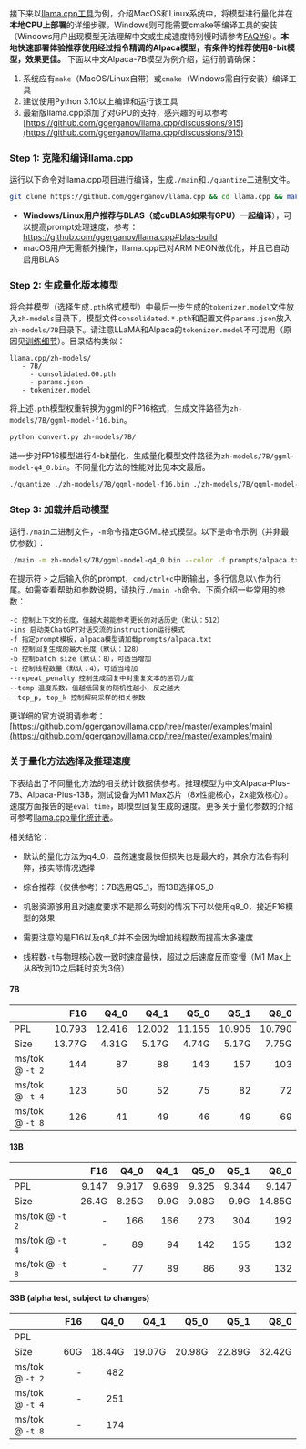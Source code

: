 接下来以[llama.cpp工具](https://github.com/ggerganov/llama.cpp)为例，介绍MacOS和Linux系统中，将模型进行量化并在**本地CPU上部署**的详细步骤。Windows则可能需要cmake等编译工具的安装（Windows用户出现模型无法理解中文或生成速度特别慢时请参考[FAQ#6](https://github.com/ymcui/Chinese-LLaMA-Alpaca/wiki/常见问题#问题6windows下模型无法理解中文生成速度很慢等问题)）。**本地快速部署体验推荐使用经过指令精调的Alpaca模型，有条件的推荐使用8-bit模型，效果更佳。** 下面以中文Alpaca-7B模型为例介绍，运行前请确保：

1. 系统应有`make`（MacOS/Linux自带）或`cmake`（Windows需自行安装）编译工具
4. 建议使用Python 3.10以上编译和运行该工具
5. 最新版llama.cpp添加了对GPU的支持，感兴趣的可以参考[https://github.com/ggerganov/llama.cpp/discussions/915](https://github.com/ggerganov/llama.cpp/discussions/915)


### Step 1: 克隆和编译llama.cpp

运行以下命令对llama.cpp项目进行编译，生成`./main`和`./quantize`二进制文件。

```bash
git clone https://github.com/ggerganov/llama.cpp && cd llama.cpp && make
```

- **Windows/Linux用户推荐与BLAS（或cuBLAS如果有GPU）一起编译**），可以提高prompt处理速度，参考：https://github.com/ggerganov/llama.cpp#blas-build
- macOS用户无需额外操作，llama.cpp已对ARM NEON做优化，并且已自动启用BLAS

###  Step 2: 生成量化版本模型

将合并模型（选择生成`.pth`格式模型）中最后一步生成的`tokenizer.model`文件放入`zh-models`目录下，模型文件`consolidated.*.pth`和配置文件`params.json`放入`zh-models/7B`目录下。请注意LLaMA和Alpaca的`tokenizer.model`不可混用（原因见[训练细节](https://github.com/ymcui/Chinese-LLaMA-Alpaca/wiki/训练细节)）。目录结构类似：

```
llama.cpp/zh-models/
   - 7B/
     - consolidated.00.pth
     - params.json
   - tokenizer.model
```

将上述`.pth`模型权重转换为ggml的FP16格式，生成文件路径为`zh-models/7B/ggml-model-f16.bin`。

```bash
python convert.py zh-models/7B/
```

进一步对FP16模型进行4-bit量化，生成量化模型文件路径为`zh-models/7B/ggml-model-q4_0.bin`。不同量化方法的性能对比见本文最后。

```bash
./quantize ./zh-models/7B/ggml-model-f16.bin ./zh-models/7B/ggml-model-q4_0.bin q4_0
```

### Step 3: 加载并启动模型

运行`./main`二进制文件，`-m`命令指定GGML格式模型。以下是命令示例（并非最优参数）：

```bash
./main -m zh-models/7B/ggml-model-q4_0.bin --color -f prompts/alpaca.txt -ins -c 2048 --temp 0.2 -n 256 --repeat_penalty 1.1
```
在提示符 `>` 之后输入你的prompt，`cmd/ctrl+c`中断输出，多行信息以`\`作为行尾。如需查看帮助和参数说明，请执行`./main -h`命令。下面介绍一些常用的参数：

```
-c 控制上下文的长度，值越大越能参考更长的对话历史（默认：512）
-ins 启动类ChatGPT对话交流的instruction运行模式
-f 指定prompt模板，alpaca模型请加载prompts/alpaca.txt
-n 控制回复生成的最大长度（默认：128）
-b 控制batch size（默认：8），可适当增加
-t 控制线程数量（默认：4），可适当增加
--repeat_penalty 控制生成回复中对重复文本的惩罚力度
--temp 温度系数，值越低回复的随机性越小，反之越大
--top_p, top_k 控制解码采样的相关参数
```

更详细的官方说明请参考：[https://github.com/ggerganov/llama.cpp/tree/master/examples/main](https://github.com/ggerganov/llama.cpp/tree/master/examples/main)


### 关于量化方法选择及推理速度

下表给出了不同量化方法的相关统计数据供参考。推理模型为中文Alpaca-Plus-7B、Alpaca-Plus-13B，测试设备为M1 Max芯片（8x性能核心，2x能效核心）。速度方面报告的是`eval time`，即模型回复生成的速度。更多关于量化参数的介绍可参考[llama.cpp量化统计表](https://github.com/ggerganov/llama.cpp#quantization)。

相关结论：

- 默认的量化方法为q4_0，虽然速度最快但损失也是最大的，其余方法各有利弊，按实际情况选择
- 综合推荐（仅供参考）：7B选用Q5_1，而13B选择Q5_0
- 机器资源够用且对速度要求不是那么苛刻的情况下可以使用q8_0，接近F16模型的效果
- 需要注意的是F16以及q8_0并不会因为增加线程数而提高太多速度

- 线程数`-t`与物理核心数一致时速度最快，超过之后速度反而变慢（M1 Max上从8改到10之后耗时变为3倍）

#### 7B

|                 |    F16 |   Q4_0 |   Q4_1 |   Q5_0 |   Q5_1 |   Q8_0 |
| --------------- | -----: | -----: | -----: | -----: | -----: | -----: |
| PPL             | 10.793 | 12.416 | 12.002 | 11.155 | 10.905 | 10.790 |
| Size            | 13.77G |  4.31G |  5.17G |  4.74G |  5.17G |  7.75G |
| ms/tok @ `-t 2` |    144 |     87 |     88 |    143 |    157 |    103 |
| ms/tok @ `-t 4` |    123 |     50 |     52 |     75 |     82 |     72 |
| ms/tok @ `-t 8` |    126 |     41 |     49 |     46 |     49 |     69 |


#### 13B

|                 |   F16 |  Q4_0 |  Q4_1 |  Q5_0 |  Q5_1 |   Q8_0 |
| --------------- | ----: | ----: | ----: | ----: | ----: | -----: |
| PPL             | 9.147 | 9.917 | 9.689 | 9.325 | 9.344 |  9.147 |
| Size            | 26.4G | 8.25G |  9.9G | 9.08G |  9.9G | 14.85G |
| ms/tok @ `-t 2` |     - |   166 |   166 |   273 |   304 |    192 |
| ms/tok @ `-t 4` |     - |    89 |    94 |   142 |   155 |    132 |
| ms/tok @ `-t 8` |     - |    77 |    89 |    86 |    93 |    132 |

#### 33B (alpha test, subject to changes)

|                 |  F16 |   Q4_0 |   Q4_1 |   Q5_0 |   Q5_1 |   Q8_0 |
| --------------- | ---: | -----: | -----: | -----: | -----: | -----: |
| PPL             |      |        |        |        |        |        |
| Size            |  60G | 18.44G | 19.07G | 20.98G | 22.89G | 32.42G |
| ms/tok @ `-t 2` |    - |    482 |        |        |        |        |
| ms/tok @ `-t 4` |    - |    251 |        |        |        |        |
| ms/tok @ `-t 8` |    - |    174 |        |        |        |        |